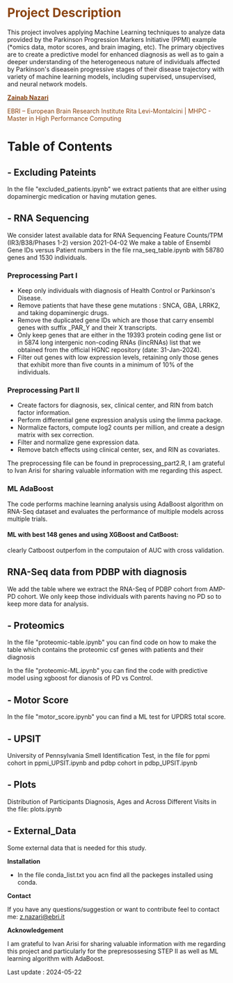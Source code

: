 # <span style="color:#8B4513;"> **Project Description**
</span>

This project involves applying Machine Learning techniques to analyze data provided by the Parkinson Progression Markers Initiative (PPMI) example (*omics data, motor scores, and brain imaging, etc). The primary objectives are to create a predictive model for enhanced diagnosis as well as to gain a deeper understanding of the heterogeneous nature of individuals affected by Parkinson's diseasein progressive stages of their disease trajectory with variety of machine learning models, including supervised, unsupervised, and neural network models.

[<span style="color:#8B4513;"> **Zainab Nazari**</span>](mailto:z.nazari@ebri.com)
 
 <span style="color:#8B4513;">EBRI – European Brain Research Institute Rita Levi-Montalcini | MHPC - Master in High Performance Computing</span>
 

# Table of Contents

## - Excluding Pateints
In the file "excluded_patients.ipynb" we extract patients that are either using dopaminergic medication or having mutation genes.

## - RNA Sequencing 

We consider latest available data for RNA Sequencing Feature Counts/TPM (IR3/B38/Phases 1-2) version 2021-04-02
We make a table of Ensembl Gene IDs versus Patient numbers in the file rna_seq_table.ipynb with 58780 genes and 1530 individuals. 

### Preprocessing Part I

- Keep only individuals with diagnosis of Health Control or Parkinson's Disease.
- Remove patients that have these gene mutations : SNCA, GBA, LRRK2, and taking dopaminergic drugs.
- Remove the duplicated gene IDs which are those that carry ensembl genes with suffix _PAR_Y and their X transcripts.
-  Only keep genes that are either in the 19393 protein coding gene list or in 5874 long intergenic non-coding RNAs (lincRNAs) list that we obtained from the official HGNC repository (date: 31-Jan-2024).
- Filter out genes with low expression levels, retaining only those genes that exhibit more than five counts in a minimum of 10% of the individuals. 


### Preprocessing Part II

- Create factors for diagnosis, sex, clinical center, and RIN from batch factor information.
- Perform differential gene expression analysis using the limma package.
- Normalize factors, compute log2 counts per million, and create a design matrix with sex correction.
- Filter and normalize gene expression data.
- Remove batch effects using clinical center, sex, and RIN as covariates.

The preprocessing file can be found in preprocessing_part2.R, I am grateful to Ivan Arisi for sharing valuable information with me regarding this aspect.

### ML AdaBoost

The code performs machine learning analysis using AdaBoost algorithm on RNA-Seq dataset and evaluates the performance of multiple models across multiple trials.

#### ML with best 148 genes and using XGBoost and CatBoost:
clearly Catboost outperfom in the computaion of AUC with cross validation.

## RNA-Seq data from PDBP with diagnosis 
We add the table where we extract the RNA-Seq of PDBP cohort from AMP-PD cohort.
We only keep those individuals with parents having no PD so to keep more data for analysis. 

## - Proteomics


In the file "proteomic-table.ipynb" you can find code on how to make the table which contains the proteomic csf genes with patients and their diagnosis

In the file "proteomic-ML.ipynb" you can find the code with predictive model using xgboost for dianosis of PD vs Control.

## - Motor Score 

In the file "motor_score.ipynb" you can find a ML test for UPDRS total score.

## - UPSIT

University of Pennsylvania Smell Identification Test, in the file for ppmi cohort in ppmi_UPSIT.ipynb and pdbp cohort in pdbp_UPSIT.ipynb

## - Plots

Distribution of Participants Diagnosis, Ages and  Across Different Visits in the file: plots.ipynb

## - External_Data

Some external data that is needed for this study.

**Installation**

- In the file conda_list.txt you acn find all the packeges installed using conda.

**Contact**

If you have any questions/suggestion or want to contribute feel to contact me: z.nazari@ebri.it

**Acknowledgement**

I am grateful to Ivan Arisi for sharing valuable information with me regarding this project and particularly for the prepresossesing STEP II as well as ML learning algorithm with AdaBoost.

Last update : 2024-05-22
